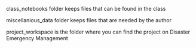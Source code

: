 class_notebooks folder keeps files that can be found in the class

miscellanious_data folder keeps files that are needed by the author

project_workspace is the folder where you can find the project on Disaster Emergency Management

